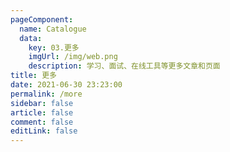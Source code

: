 ```yaml
---
pageComponent: 
  name: Catalogue
  data: 
    key: 03.更多
    imgUrl: /img/web.png
    description: 学习、面试、在线工具等更多文章和页面
title: 更多
date: 2021-06-30 23:23:00
permalink: /more
sidebar: false
article: false
comment: false
editLink: false
---
```

